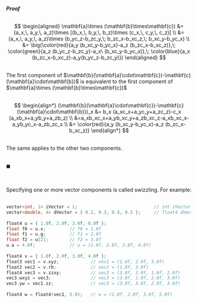 <strong><em>Proof</em></strong>
<br><br>

$$
\begin{aligned}
\mathbf{a}\times (\mathbf{b}\times\mathbf{c}) &= (a_x,\, a_y,\, a_z)\times [(b_x,\, b_y,\, b_z)\times (c_x,\, c_y,\, c_z)] \\ 
&= (a_x,\, a_y,\, a_z)\times (b_yc_z-b_zc_y,\; b_zc_x-b_xc_z,\; b_xc_y-b_yc_x) \\ 
&= \big(\color{red}{a_y (b_xc_y-b_yc_x)-a_z (b_zc_x-b_xc_z)},\; \color{green}{a_z (b_yc_z-b_zc_y)-a_x\ (b_xc_y-b_yc_x)},\; \color{blue}{a_x (b_zc_x-b_xc_z)-a_y(b_yc_z-b_zc_y)})
\end{aligned}
$$

<br>
The first component of $\mathbf{b}(\mathbf{a}\cdot\mathbf{c})-\mathbf{c}(\mathbf{a}\cdot\mathbf{b})$ is equivalent to the first component of $\mathbf{a}\times (\mathbf{b}\times\mathbf{c})$
<br><br>

$$
\begin{align*}
(\mathbf{b}(\mathbf{a}\cdot\mathbf{c})-\mathbf{c}(\mathbf{a}\cdot\mathbf{b}))_x &= b_x (a_xc_x+a_yc_y+a_zc_z)-c_x (a_xb_x+a_yb_y+a_zb_z) \\ 
&=a_xb_xc_x+a_yb_xc_y+a_zb_xc_z-a_xb_xc_x-a_yb_yc_x-a_zb_zc_x \\ 
&= \color{red}{a_y (b_xc_y-b_yc_x)-a_z (b_zc_x-b_xc_z)}
\end{align*}
$$

<br>
The same applies to the other two components.
<br><br>

$\blacksquare$

<br><br>
Specifying one or more vector components is called swizzling. For example:
<br><br>

```cpp
vector<int, 1> iVector = 1;                             // int iVector = 1;
vector<double, 4> dVector = { 0.2, 0.3, 0.4, 0.5 };     // float4 dVector = { 0.2, 0.3, 0.4, 0.5 };  
  
float4 u = { 1.0f, 2.0f, 3.0f, 0.0f };
float f0 = u.x;         // f0 = 1.0f
float f1 = u.g;         // f1 = 2.0f
float f2 = u[2];        // f2 = 3.0f
u.a = 4.0f;             // u = (1.0f, 2.0f, 3.0f, 4.0f)
 
float4 v = { 1.0f, 2.0f, 3.0f, 4.0f };
float3 vec1 = v.xyz;            // vec1 = (1.0f, 2.0f, 3.0f)
float2 vec2 = v.rb;             // vec2 = (1.0f, 3.0f)
float4 vec3 = v.zzxy;           // vec3 = (3.0f, 3.0f, 1.0f, 2.0f)
vec3.wxyz = vec3;               // vec3 = (3.0f, 1.0f, 2.0f, 3.0f)
vec3.yw = vec1.zz;              // vec3 = (3.0f, 3.0f, 2.0f, 3.0f)
 
float4 w = float4(vec1, 5.0);   // w = (1.0f, 2.0f, 3.0f, 5.0f)
```
